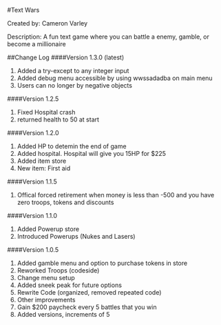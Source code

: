 #Text Wars

Created by: Cameron Varley

Description: A fun text game where you can battle a enemy, gamble, or become a millionaire

##Change Log
####Version 1.3.0 (latest)
1. Added a try-except to any integer input
2. Added debug menu accessible by using wwssadadba on main menu
3. Users can no longer by negative objects

####Version 1.2.5
1. Fixed Hospital crash
2. returned health to 50 at start

####Version 1.2.0
1. Added HP to detemin the end of game
2. Added hospital. Hospital will give you 15HP for $225
3. Added item store
4. New item: First aid

####Version 1.1.5
1. Offical forced retirement when money is less than -500 and you have zero troops, tokens and discounts

####Version 1.1.0
1. Added Powerup store
2. Introduced Powerups (Nukes and Lasers)

####Version 1.0.5
1. Added gamble menu and option to purchase tokens in store
2. Reworked Troops (codeside)
3. Change menu setup
4. Added sneek peak for future options
5. Rewrite Code (organized, removed repeated code)
6. Other improvements
7. Gain $200 paycheck every 5 battles that you win
8. Added versions, increments of 5
